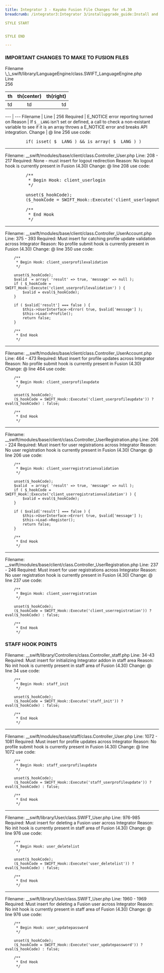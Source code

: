 ```yaml
---
title: Integrator 3 - Kayako Fusion File Changes for v4.30
breadcrumb: /integrator3:Integrator 3/installupgrade_guide:Install and Upgrade Guide/fusionfilechanges:4.30

STYLE START


STYLE END

---
```



### IMPORTANT CHANGES TO MAKE TO FUSION FILES

<div class="container">
<div class="row info"><div class="col-md-4 pull-right">
Filename
</div><div class="col-md-8">
\_\_swift/library/LanguageEngine/class.SWIFT_LanguageEngine.php
</div></div>
<div class="row info"><div class="col-md-4 pull-right">
Line
</div><div class="col-md-8">
256
</div></div>
</div>

th | th(center) | th(right)
---|:----------:|----------:
td |     td     |         td

--- | ---
Filename | 
Line | 256
Required | E_NOTICE error reporting turned on
Reason | If `$__LANG` isn't set or defined, a call to check a non-existant variable to see if it is an array throws a E_NOTICE error and breaks API integration.
Change | @ line 256 use code: 
<pre>
		if( isset( $__LANG ) && is_array( $__LANG ) )
</pre>

---

Filename:	__swift/modules/base/client/class.Controller_User.php
Line:		208 - 217
Required:	None - must insert for logout redirection
Reason:		No logout hook is currently present in Fusion (4.30)
Change:		@ line 208 use code:
<pre>
		/**
		 * Begin Hook: client_userlogin
		 */

		unset($_hookCode);
		($_hookCode = SWIFT_Hook::Execute('client_userlogout')) ? eval($_hookCode) : false;

		/**
		 * End Hook
		 */
</pre>

---

Filename:	__swift/modules/base/client/class.Controller_UserAccount.php
Line:		375 - 393
Required:	Must insert for catching profile update validation across Integrator
Reason:		No profile submit hook is currently present in Fusion (4.30)
Change:		@ line 350 use code:

		/**
		 * Begin Hook: client_userprofilevalidation
		 */

		unset($_hookCode);
		$valid	= array( 'result' => true, 'message' => null );
		if ( $_hookCode = SWIFT_Hook::Execute('client_userprofilevalidation') ) {
			$valid = eval($_hookCode);
		}
		
		if ( $valid['result'] === false ) {
			$this->UserInterface->Error( true, $valid['message'] );
			$this->Load->Profile();
			return false;
		}
		
		/**
		 * End Hook
		 */
		 
---

Filename:	__swift/modules/base/client/class.Controller_UserAccount.php
Line:		464 - 473
Required:	Must insert for profile updates across Integrator
Reason:		No profile submit hook is currently present in Fusion (4.30)
Change:		@ line 464 use code:

		/**
		 * Begin Hook: client_userprofileupdate
		 */

		unset($_hookCode);
		($_hookCode = SWIFT_Hook::Execute('client_userprofileupdate')) ? eval($_hookCode) : false;

		/**
		 * End Hook
		 */

---

Filename:	__swift/modules/base/client/class.Controller_UserRegistration.php
Line:		206 - 224
Required:	Must insert for user registrations across Integrator
Reason:		No user registration hook is currently present in Fusion (4.30)
Change:		@ line 206 use code:

		/**
		 * Begin Hook: client_userregistrationvalidation
		 */

		unset($_hookCode);
		$valid	= array( 'result' => true, 'message' => null );
		if ( $_hookCode = SWIFT_Hook::Execute('client_userregistrationvalidation') ) {
			$valid = eval($_hookCode);
		}
		
		if ( $valid['result'] === false ) {
			$this->UserInterface->Error( true, $valid['message'] );
			$this->Load->Register();
			return false;
		}
		
		/**
		 * End Hook
		 */

---

Filename:	__swift/modules/base/client/class.Controller_UserRegistration.php
Line:		237 - 246
Required:	Must insert for user registrations across Integrator
Reason:		No user registration hook is currently present in Fusion (4.30)
Change:		@ line 237 use code:

		/**
		 * Begin Hook: client_userregistration
		 */

		unset($_hookCode);
		($_hookCode = SWIFT_Hook::Execute('client_userregistration')) ? eval($_hookCode) : false;

		/**
		 * End Hook
		 */

### STAFF HOOK POINTS

Filename:	__swift/library/Controllers/class.Controller_staff.php
Line:		34-43
Required:	Must insert for initializing Integrator addon in staff area
Reason:		No init hook is currently present in staff area of Fusion (4.30)
Change:		@ line 34 use code:

		/**
		 * Begin Hook: staff_init
		 */

		unset($_hookCode);
		($_hookCode = SWIFT_Hook::Execute('staff_init')) ? eval($_hookCode) : false;

		/**
		 * End Hook
		 */

---

Filename:	__swift/modules/base/staff/class.Controller_User.php
Line:		1072 - 1081
Required:	Must insert for profile updates across Integrator
Reason:		No profile submit hook is currently present in Fusion (4.30)
Change:		@ line 1072 use code:

		/**
		 * Begin Hook: staff_userprofileupdate
		 */

		unset($_hookCode);
		($_hookCode = SWIFT_Hook::Execute('staff_userprofileupdate')) ? eval($_hookCode) : false;

		/**
		 * End Hook
		 */

---

Filename:	__swift/library/User/class.SWIFT_User.php
Line:		976-985
Required:	Must insert for deleting a Fusion user across Integrator
Reason:		No init hook is currently present in staff area of Fusion (4.30)
Change:		@ line 976 use code:

		/**
		 * Begin Hook: user_deletelist
		 */

		unset($_hookCode);
		($_hookCode = SWIFT_Hook::Execute('user_deletelist')) ? eval($_hookCode) : false;

		/**
		 * End Hook
		 */
		 
---

Filename:	__swift/library/User/class.SWIFT_User.php
Line:		1960 - 1969
Required:	Must insert for deleting a Fusion user across Integrator
Reason:		No init hook is currently present in staff area of Fusion (4.30)
Change:		@ line 976 use code:

		/**
		 * Begin Hook: user_updatepassword
		 */

		unset($_hookCode);
		($_hookCode = SWIFT_Hook::Execute('user_updatepassword')) ? eval($_hookCode) : false;

		/**
		 * End Hook
		 */